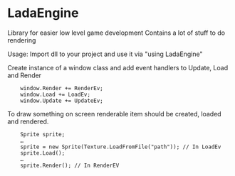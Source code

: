 # LadaEngine
Library for easier low level game development
Contains a lot of stuff to do rendering

Usage:
Import dll to your project and use it via "using LadaEngine"

Create instance of a window class and add event handlers to Update, Load and Render
```
    window.Render += RenderEv;
    window.Load += LoadEv;
    window.Update += UpdateEv;
```

To draw something on screen renderable item should be created, loaded and rendered.
```
    Sprite sprite;
    …
    sprite = new Sprite(Texture.LoadFromFile("path")); // In LoadEv
    sprite.Load();
    …
    sprite.Render(); // In RenderEV
```
